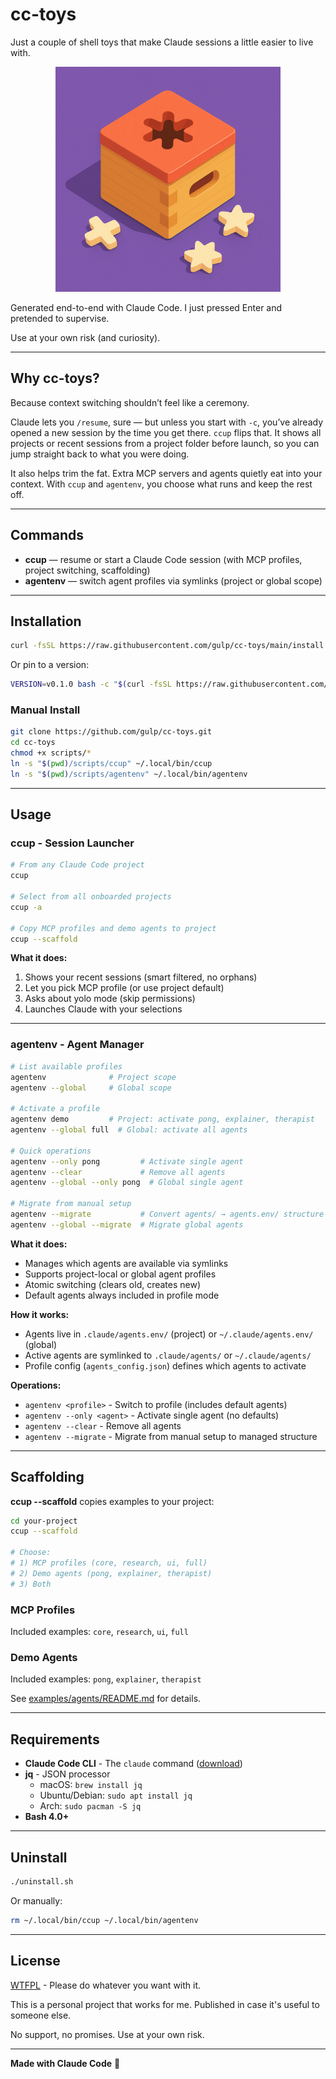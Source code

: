 # cc-toys

Just a couple of shell toys that make Claude sessions a little easier to live with.

<p align="center">
<img src="assets/shape_sorter.png" alt="cc-toys" width="360">
</p>

Generated end-to-end with Claude Code. I just pressed Enter and pretended to supervise.

Use at your own risk (and curiosity).

---

## Why cc-toys?

Because context switching shouldn’t feel like a ceremony.

Claude lets you `/resume`, sure — but unless you start with `-c`, you’ve already opened a new session by the time you get there.
`ccup` flips that. It shows all projects or recent sessions from a project folder before launch, so you can jump straight back to what you were doing.

It also helps trim the fat. Extra MCP servers and agents quietly eat into your context. With `ccup` and `agentenv`, you choose what runs and keep the rest off.

---

## Commands

- **ccup** — resume or start a Claude Code session (with MCP profiles, project switching, scaffolding)
- **agentenv** — switch agent profiles via symlinks (project or global scope)

---

## Installation

```bash
curl -fsSL https://raw.githubusercontent.com/gulp/cc-toys/main/install.sh | bash
```

Or pin to a version:

```bash
VERSION=v0.1.0 bash -c "$(curl -fsSL https://raw.githubusercontent.com/gulp/cc-toys/main/install.sh)"
```

### Manual Install

```bash
git clone https://github.com/gulp/cc-toys.git
cd cc-toys
chmod +x scripts/*
ln -s "$(pwd)/scripts/ccup" ~/.local/bin/ccup
ln -s "$(pwd)/scripts/agentenv" ~/.local/bin/agentenv
```

---

## Usage

### ccup - Session Launcher

```bash
# From any Claude Code project
ccup

# Select from all onboarded projects
ccup -a

# Copy MCP profiles and demo agents to project
ccup --scaffold
```

**What it does:**

1. Shows your recent sessions (smart filtered, no orphans)
2. Let you pick MCP profile (or use project default)
3. Asks about yolo mode (skip permissions)
4. Launches Claude with your selections

---

### agentenv - Agent Manager

```bash
# List available profiles
agentenv              # Project scope
agentenv --global     # Global scope

# Activate a profile
agentenv demo         # Project: activate pong, explainer, therapist
agentenv --global full  # Global: activate all agents

# Quick operations
agentenv --only pong         # Activate single agent
agentenv --clear             # Remove all agents
agentenv --global --only pong  # Global single agent

# Migrate from manual setup
agentenv --migrate           # Convert agents/ → agents.env/ structure
agentenv --global --migrate  # Migrate global agents
```

**What it does:**

- Manages which agents are available via symlinks
- Supports project-local or global agent profiles
- Atomic switching (clears old, creates new)
- Default agents always included in profile mode

**How it works:**

- Agents live in `.claude/agents.env/` (project) or `~/.claude/agents.env/` (global)
- Active agents are symlinked to `.claude/agents/` or `~/.claude/agents/`
- Profile config (`agents_config.json`) defines which agents to activate

**Operations:**

- `agentenv <profile>` - Switch to profile (includes default agents)
- `agentenv --only <agent>` - Activate single agent (no defaults)
- `agentenv --clear` - Remove all agents
- `agentenv --migrate` - Migrate from manual setup to managed structure

---

## Scaffolding

**ccup --scaffold** copies examples to your project:

```bash
cd your-project
ccup --scaffold

# Choose:
# 1) MCP profiles (core, research, ui, full)
# 2) Demo agents (pong, explainer, therapist)
# 3) Both
```

### MCP Profiles

Included examples: `core`, `research`, `ui`, `full`

### Demo Agents

Included examples: `pong`, `explainer`, `therapist`

See [examples/agents/README.md](examples/agents/README.md) for details.

---

## Requirements

- **Claude Code CLI** - The `claude` command ([download](https://claude.ai/download))
- **jq** - JSON processor
  - macOS: `brew install jq`
  - Ubuntu/Debian: `sudo apt install jq`
  - Arch: `sudo pacman -S jq`
- **Bash 4.0+**

---

## Uninstall

```bash
./uninstall.sh
```

Or manually:

```bash
rm ~/.local/bin/ccup ~/.local/bin/agentenv
```

---

## License

[WTFPL](LICENSE) - Please do whatever you want with it.

This is a personal project that works for me. Published in case it's useful to someone else.

No support, no promises. Use at your own risk.

---

**Made with Claude Code** 🤖
